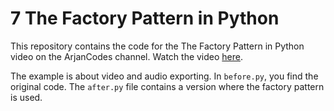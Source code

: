 # 7 The Factory Pattern in Python

This repository contains the code for the The Factory Pattern in Python video on the ArjanCodes channel. Watch the video [here](https://youtu.be/s_4ZrtQs8Do).

The example is about video and audio exporting. In `before.py`, you find the original code. The `after.py` file contains a version where the factory pattern is used.
